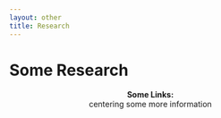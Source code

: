 ```yaml
---
layout: other
title: Research
---
```


<h1 class = "pageTitle"> Some Research </h1>

<p align="center">
  <b> Some Links:</b><br>
  centering some more information
  <br><br>
</p>
